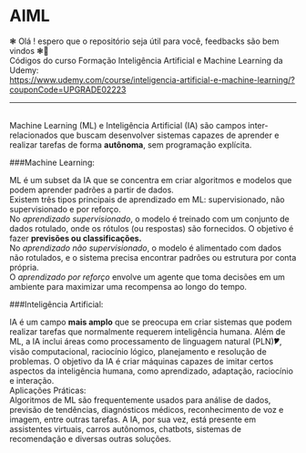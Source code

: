 # AIML
❃ Olá ! espero que o repositório seja útil para você, feedbacks são bem vindos ❃🚀
<br>Códigos do curso Formação Inteligência Artificial e Machine Learning da Udemy:<br> https://www.udemy.com/course/inteligencia-artificial-e-machine-learning/?couponCode=UPGRADE02223
***
<br>Machine Learning (ML) e Inteligência Artificial (IA) são campos inter-relacionados que buscam desenvolver sistemas capazes de aprender e realizar tarefas de forma **autônoma**, sem programação explícita.

###Machine Learning:

ML é um subset da IA que se concentra em criar algoritmos e modelos que podem aprender padrões a partir de dados.
<br>
Existem três tipos principais de aprendizado em ML: supervisionado, não supervisionado e por reforço.
<br>
No *aprendizado supervisionado*, o modelo é treinado com um conjunto de dados rotulado, onde os rótulos (ou respostas) são fornecidos. O objetivo é fazer **previsões ou classificações.**
<br>
No *aprendizado não supervisionado*, o modelo é alimentado com dados não rotulados, e o sistema precisa encontrar padrões ou estrutura por conta própria.
<br>
O *aprendizado por reforço* envolve um agente que toma decisões em um ambiente para maximizar uma recompensa ao longo do tempo.
<br>

###Inteligência Artificial:

IA é um campo **mais amplo** que se preocupa em criar sistemas que podem realizar tarefas que normalmente requerem inteligência humana.
Além de ML, a IA inclui áreas como processamento de linguagem natural (PLN)🎔, visão computacional, raciocínio lógico, planejamento e resolução de problemas.
O objetivo da IA é criar máquinas capazes de imitar certos aspectos da inteligência humana, como aprendizado, adaptação, raciocínio e interação.
<br>
Aplicações Práticas:
<br>
Algoritmos de ML são frequentemente usados para análise de dados, previsão de tendências, diagnósticos médicos, reconhecimento de voz e imagem, entre outras tarefas.
A IA, por sua vez, está presente em assistentes virtuais, carros autônomos, chatbots, sistemas de recomendação e diversas outras soluções.
